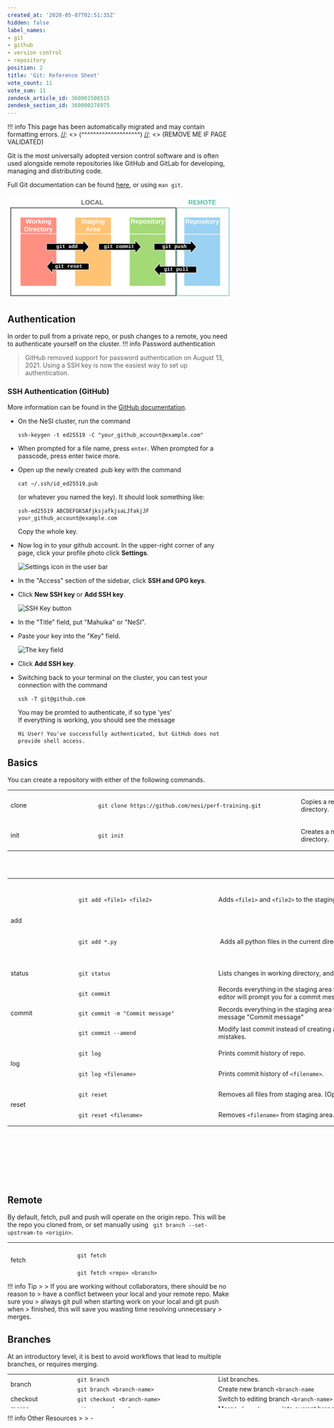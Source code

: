 ```yaml
---
created_at: '2020-05-07T02:51:35Z'
hidden: false
label_names:
- git
- github
- version control
- repository
position: 2
title: 'Git: Reference Sheet'
vote_count: 11
vote_sum: 11
zendesk_article_id: 360001508515
zendesk_section_id: 360000278975
---
```




[//]: <> (REMOVE ME IF PAGE VALIDATED)
[//]: <> (vvvvvvvvvvvvvvvvvvvv)
!!! info
    This page has been automatically migrated and may contain formatting errors.
[//]: <> (^^^^^^^^^^^^^^^^^^^^)
[//]: <> (REMOVE ME IF PAGE VALIDATED)

Git is the most universally adopted version control software and is
often used alongside remote repositories like GitHub and GitLab for
developing, managing and distributing code.

Full Git documentation can be
found [here](https://git-scm.com/docs/git), or using `man git`.

![Git\_Diagram.svg](../../assets/images/Git_Diagram.svg)

## Authentication

In order to pull from a private repo, or push changes to a remote, you
need to authenticate yourself on the cluster.
!!! info Password authentication
>
> GitHub removed support for password authentication on August 13, 2021.
> Using a SSH key is now the easiest way to set up authentication.

### SSH Authentication (GitHub)

More information can be found in the [GitHub
documentation](https://docs.github.com/en/authentication/connecting-to-github-with-ssh/generating-a-new-ssh-key-and-adding-it-to-the-ssh-agent).

-   On the NeSI cluster, run the command 

    ``` hljs
    ssh-keygen -t ed25519 -C "your_github_account@example.com"
    ```

-   When prompted for a file name, press `enter`. When prompted for a
    passcode, press enter twice more.

-   Open up the newly created .pub key with the command 

        cat ~/.ssh/id_ed25519.pub

    (or whatever you named the key). It should look something like: 

        ssh-ed25519 ABCDEFGKSAfjksjafkjsaLJfakjJF your_github_account@example.com

    Copy the whole key.

-   Now log in to your github account. In the upper-right corner of any
    page, click your profile photo click **Settings**.

    ![Settings icon in the user
    bar](../../assets/images/userbar-account-settings.png)

-   In the "Access" section of the sidebar, click **SSH and GPG keys**.

-   Click **New SSH key** or **Add SSH key**.

    ![SSH Key button](../../assets/images/ssh-add-ssh-key-with-auth.png)

-   In the "Title" field, put "Mahuika" or "NeSI".

-   Paste your key into the "Key" field.

    ![The key field](../../assets/images/ssh-key-paste-with-type.png)

-   Click **Add SSH key**.

-   Switching back to your terminal on the cluster, you can test your
    connection with the command 

        ssh -T git@github.com

    You may be promted to authenticate, if so type 'yes'  
    If everything is working, you should see the message 

        Hi User! You've successfully authenticated, but GitHub does not provide shell access.

## Basics

You can create a repository with either of the following commands.

<table style="height: 153px; width: 972px;">
<tbody>
<tr class="odd" style="height: 22px;">
<td style="width: 184.031px; height: 63px">clone</td>
<td
style="width: 442.969px; height: 63px"><code>git clone https://github.com/nesi/perf-training.git</code></td>
<td style="width: 310px; height: 63px">Copies a remote repository into
your current directory.</td>
</tr>
<tr class="even" style="height: 22px;">
<td style="width: 184.031px; height: 61.1719px">init</td>
<td style="width: 442.969px; height: 21px"><code>git init</code></td>
<td style="width: 310px; height: 21px">Creates a new empty repo in your
current directory.</td>
</tr>
</tbody>
</table>

 

<table style="height: 678px; width: 974px;">
<tbody>
<tr class="odd" style="height: 89px;">
<td rowspan="2" style="width: 142px; height: 89px">add</td>
<td
style="width: 310px; height: 89px"><span><code>git add &lt;file1&gt; &lt;file2&gt;</code></span></td>
<td style="width: 513px; height: 89px">Adds <code>&lt;file1&gt;</code>
and <code>&lt;file2&gt;</code> to the staging area.</td>
</tr>
<tr class="even" style="height: 89px;">
<td
style="width: 310px; height: 89px"><span><code>git add *.py</code></span></td>
<td style="width: 513px; height: 89px"> Adds all python files in the
current directory to the staging area.</td>
</tr>
<tr class="odd" style="height: 41px;">
<td style="width: 142px; height: 41px">status</td>
<td
style="width: 310px; height: 41px"><span><code>git status</code></span></td>
<td style="width: 513px; height: 41px">Lists changes in working
directory, and staged files.</td>
</tr>
<tr class="even" style="height: 39px;">
<td rowspan="3" style="width: 142px; height: 39px">commit </td>
<td
style="width: 310px; height: 39px"><span><code>git commit</code></span></td>
<td style="width: 513px; height: 39px">Records everything in the staging
area to your repository. The default text editor will prompt you for a
commit message.</td>
</tr>
<tr class="odd" style="height: 39px;">
<td
style="width: 310px; height: 39px"><span><code>git commit -m "Commit message"</code></span></td>
<td style="width: 513px; height: 39px">Records everything in the staging
area to your repository with the commit message "Commit message"</td>
</tr>
<tr class="even" style="height: 39px;">
<td
style="width: 310px; height: 39px"><span><code>git commit --amend</code></span></td>
<td style="width: 513px; height: 39px">Modify last commit instead of
creating a new one. Useful for fixing small mistakes.</td>
</tr>
<tr class="odd" style="height: 41px;">
<td rowspan="2" style="width: 142px; height: 41px">log </td>
<td style="width: 310px; height: 41px"><code>git log</code></td>
<td style="width: 513px; height: 41px">Prints commit history of
repo.</td>
</tr>
<tr class="even" style="height: 41px;">
<td
style="width: 310px; height: 41px"><code>git log &lt;filename&gt;</code></td>
<td style="width: 513px; height: 41px">Prints commit history of
<code>&lt;filename&gt;</code>.</td>
</tr>
<tr class="odd" style="height: 41px;">
<td rowspan="2" style="width: 142px; height: 41px">reset </td>
<td style="width: 310px; height: 41px"><code>git reset</code></td>
<td style="width: 513px; height: 41px">Removes all files from staging
area. (Opposite of <code>git add</code>)</td>
</tr>
<tr class="even" style="height: 41px;">
<td
style="width: 310px; height: 41px"><code>git reset &lt;filename&gt;</code></td>
<td style="width: 513px; height: 41px">Removes
<code>&lt;filename&gt;</code> from staging area.</td>
</tr>
</tbody>
</table>

## Remote

By default, fetch, pull and push will operate on the origin repo. This
will be the repo you cloned from, or set manually using
` git branch --set-upstream-to <origin>`.

<table style="height: 76px; width: 1050px;">
<tbody>
<tr class="odd">
<td rowspan="2" style="width: 136px">fetch </td>
<td style="width: 565.701px"><code>git fetch</code></td>
<td style="width: 310.299px">Gets status of 'origin'. git fetch
<strong>does not </strong>change your working directory or local
repository (see <code>git pull</code>). </td>
</tr>
<tr class="even">
<td
style="width: 565.701px"><code>git fetch &lt;repo&gt; &lt;branch&gt;</code></td>
<td style="width: 310.299px">Get status of <code>&lt;repo&gt;</code>
<code>&lt;branch&gt;</code>.</td>
</tr>
<tr class="odd">
<td rowspan="2" style="width: 136px">pull </td>
<td style="width: 565.701px"><code>git pull</code></td>
<td style="width: 310.299px">Incorporates changes from 'origin' into
local repo. </td>
</tr>
<tr class="even">
<td
style="width: 565.701px"><code>git pull &lt;repo&gt; &lt;branch&gt;</code></td>
<td style="width: 310.299px">Incorporates changes from
<code>&lt;repo&gt;</code> <code>&lt;branch&gt;</code> into local
repo.</td>
</tr>
<tr class="odd">
<td rowspan="2" style="width: 136px">push </td>
<td style="width: 565.701px"><code>git push</code></td>
<td style="width: 310.299px">Incorporates changes from local repo into
'origin'. </td>
</tr>
<tr class="even">
<td
style="width: 565.701px"><code>git push &lt;repo&gt; &lt;branch&gt;</code></td>
<td style="width: 310.299px">Incorporates changes from local repo into
<code>&lt;repo&gt;</code> <code>&lt;branch&gt;</code></td>
</tr>
</tbody>
</table>
!!! info Tip
>
> If you are working without collaborators, there should be no reason to
> have a conflict between your local and your remote repo. Make sure you
> always git pull when starting work on your local and git push when
> finished, this will save you wasting time resolving unnecessary
> merges.

## Branches

At an introductory level, it is best to avoid workflows that lead to
multiple branches, or requires merging.

<table style="height: 76px; width: 966px;">
<tbody>
<tr class="odd">
<td rowspan="2" style="width: 136px">branch </td>
<td style="width: 303px"><code>git branch</code></td>
<td style="width: 489px">List branches.</td>
</tr>
<tr class="even">
<td
style="width: 303px"><code>git branch &lt;branch-name&gt;</code></td>
<td style="width: 489px">Create new branch
<code>&lt;branch-name</code></td>
</tr>
<tr class="odd">
<td style="width: 136px">checkout</td>
<td
style="width: 303px"><code>git checkout &lt;branch-name&gt;</code></td>
<td style="width: 489px">Switch to editing branch
<code>&lt;branch-name&gt;</code></td>
</tr>
<tr class="even">
<td style="width: 136px">merge</td>
<td style="width: 303px"><code>git merge &lt;branch-name&gt;</code></td>
<td style="width: 489px">Merge <code>&lt;branch-name&gt;</code> into
current branch.</td>
</tr>
</tbody>
</table>
!!! info Other Resources
>
> -   <https://ohshitgit.com/>
